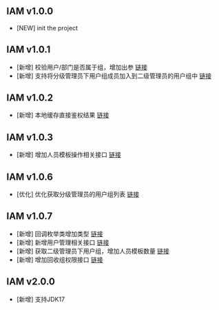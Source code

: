 ## IAM v1.0.0

- [NEW] init the project

## IAM v1.0.1

- [新增] 校验用户/部门是否属于组，增加出参 [链接](https://github.com/TencentBlueKing/iam-java-sdk/issues/82)
- [新增] 支持将分级管理员下用户组成员加入到二级管理员的用户组中 [链接](https://github.com/TencentBlueKing/iam-java-sdk/issues/80)

## IAM v1.0.2

- [新增] 本地缓存直接鉴权结果 [链接](https://github.com/TencentBlueKing/iam-java-sdk/issues/84)

## IAM v1.0.3

- [新增] 增加人员模板操作相关接口 [链接](https://github.com/TencentBlueKing/iam-java-sdk/issues/89)

## IAM v1.0.6

- [优化] 优化获取分级管理员的用户组列表 [链接](https://github.com/TencentBlueKing/iam-java-sdk/issues/94)

## IAM v1.0.7

- [新增] 回调枚举类增加类型 [链接](https://github.com/TencentBlueKing/iam-java-sdk/issues/98)
- [新增] 新增用户管理相关接口 [链接](https://github.com/TencentBlueKing/iam-java-sdk/issues/100)
- [新增] 获取二级管理员下用户组，增加人员模板数量 [链接](https://github.com/TencentBlueKing/iam-java-sdk/issues/105)
- [新增] 增加回收组权限接口 [链接](https://github.com/TencentBlueKing/iam-java-sdk/issues/107)

## IAM v2.0.0

- [新增] 支持JDK17
